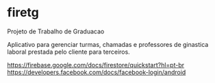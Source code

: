 # firetg
Projeto de Trabalho de Graduacao

  Aplicativo para gerenciar turmas, chamadas e professores de ginastica laboral prestada pelo cliente para terceiros.


https://firebase.google.com/docs/firestore/quickstart?hl=pt-br
https://developers.facebook.com/docs/facebook-login/android
